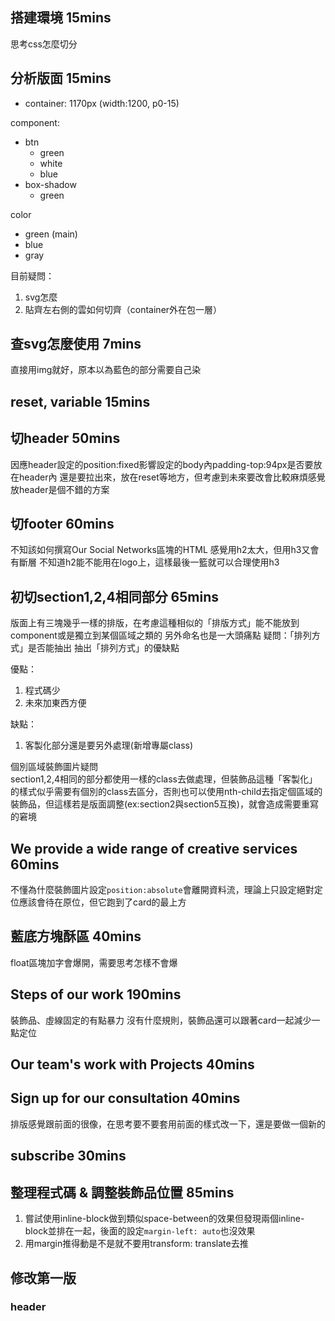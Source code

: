 ## 搭建環境 15mins
思考css怎麼切分
## 分析版面 15mins
- container: 1170px (width:1200, p0-15)

component:
- btn
  - green
  - white
  - blue
- box-shadow
  - green

color
- green (main)
- blue
- gray

目前疑問：
1. svg怎麼
2. 貼齊左右側的雲如何切齊（container外在包一層）

## 查svg怎麼使用 7mins
直接用img就好，原本以為藍色的部分需要自己染

## reset, variable 15mins
## 切header 50mins
因應header設定的position:fixed影響設定的body內padding-top:94px是否要放在header內
還是要拉出來，放在reset等地方，但考慮到未來要改會比較麻煩感覺放header是個不錯的方案
## 切footer 60mins
不知該如何撰寫Our Social Networks區塊的HTML
感覺用h2太大，但用h3又會有斷層
不知道h2能不能用在logo上，這樣最後一籃就可以合理使用h3
## 初切section1,2,4相同部分 65mins
版面上有三塊幾乎一樣的排版，在考慮這種相似的「排版方式」能不能放到component或是獨立到某個區域之類的
另外命名也是一大頭痛點
疑問：「排列方式」是否能抽出
抽出「排列方式」的優缺點

優點：
1. 程式碼少
2. 未來加東西方便

缺點：
1. 客製化部分還是要另外處理(新增專屬class)

個別區域裝飾圖片疑問 <br>
section1,2,4相同的部分都使用一樣的class去做處理，但裝飾品這種「客製化」的樣式似乎需要有個別的class去區分，否則也可以使用nth-child去指定個區域的裝飾品，但這樣若是版面調整(ex:section2與section5互換)，就會造成需要重寫的窘境

## We provide a wide range of creative services 60mins
不懂為什麼裝飾圖片設定`position:absolute`會離開資料流，理論上只設定絕對定位應該會待在原位，但它跑到了card的最上方
## 藍底方塊酥區 40mins
float區塊加字會爆開，需要思考怎樣不會爆
## Steps of our work 190mins
裝飾品、虛線固定的有點暴力
沒有什麼規則，裝飾品還可以跟著card一起減少一點定位

## Our team's work with Projects 40mins

## Sign up for our consultation 40mins
排版感覺跟前面的很像，在思考要不要套用前面的樣式改一下，還是要做一個新的
## subscribe 30mins

## 整理程式碼 & 調整裝飾品位置 85mins
1. 嘗試使用inline-block做到類似space-between的效果但發現兩個inline-block並排在一起，後面的設定`margin-left: auto`也沒效果
2. 用margin推得動是不是就不要用transform: translate去推


## 修改第一版
### header
